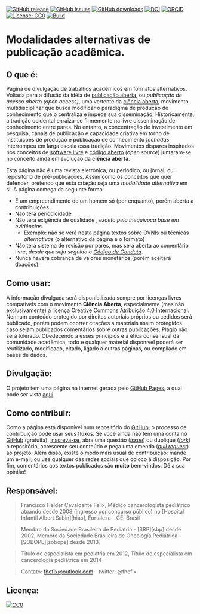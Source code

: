 [![GitHub release](https://img.shields.io/github/release/fhcflx/alt-pub.svg)](https://github.com/fhcflx/alt-pub/releases)
[![GitHub issues](https://img.shields.io/github/issues/fhcflx/alt-pub.svg)](https://github.com/fhcflx/alt-pub/issues)
[![GitHub downloads](https://img.shields.io/github/downloads/fhcflx/alt-pub/total.svg)](https://github.com/fhcflx/alt-pub/releases)
[![DOI](https://zenodo.org/badge/doi/10.5281/zenodo.594582.svg)](http://dx.doi.org/10.5281/zenodo.594582)
[![ORCID](https://img.shields.io/badge/ORCID-0000--0002--8398--0993-blue.svg)](http://orcid.org/0000-0002-8398-0993)
[![License: CC0](https://img.shields.io/badge/License-CC%200-lightgrey.svg)](https://creativecommons.org/share-your-work/public-domain/cc0/)
[![Build](https://img.shields.io/travis/fhcflx/alt-pub.svg)](https://travis-ci.org/fhcflx/alt-pub)

# Modalidades alternativas de publicação acadêmica.

## O que é:

Página de divulgação de trabalhos acadêmicos em formatos alternativos. Voltada para a difusão da idéia de [publicação aberta][pubab], ou _publicação de acesso aberto (open access)_, uma vertente da [ciência aberta][cia], movimento multidisciplinar que busca modificar o paradigma de produção de conhecimento que o centraliza e impede sua disseminação. Historicamente, a tradição ocidental enraiza-se firmemente na livre disseminação de conhecimento entre pares. No entanto, a concentração de investimento em pesquisa, canais de publicação e capacidade criativa em torno de instituições de produção e publicação de conhecimento _fechadas_ interrompeu em larga escala essa tradição. Movimentos díspares inspirados nos conceitos de [software livre][libre] e [código aberto][coda] (_open source_) juntaram-se no conceito ainda em evolução da **ciência aberta**.

Esta página não é uma revista eletrônica, ou periódico, ou jornal, ou repositório de pré-publicações. Assim como os conceitos que quer defender, pretendo que esta criação seja uma _modalidade alternativa_ em si. A página começa da seguinte forma:

- É um empreendimento de um homem só (por enquanto), porém aberta a contribuições
- Não terá periodicidade
- Não terá exigência de qualidade , _exceto pela inequívoca base em evidências_.
  - Exemplo: não se verá nesta página textos sobre OVNIs ou técnicas _alternativas_ (o alternativo da página é o formato)
- Não terá sistema de revisão por pares, mas será aberta ao comentário livre, _desde que seja seguido o [Código de Conduta][conduta]_.
- Nunca haverá cobrança de valores monetários (porém aceitará doações).

## Como usar:

A informação divulgada será disponibilizada sempre por licenças livres compatíveis com o movimento **Ciência Aberta**, especialmente (mas não exclusivamente) a licença [Creative Commons Atribuição 4.0 Internacional][ccby4]. Nenhum conteúdo protegido por direitos autoriais próprios ou cedidos será publicado, porém podem ocorrer citações a materiais assim protegidos caso sejam publicados comentários sobre outras publicações. Plágio não será tolerado. Obedecendo a esses princípios e à ética consensual da comunidade acadêmica, todo e qualquer material disponível poderá ser reutilizado, modificado, citado, ligado a outras páginas, ou compilado em bases de dados.

## Divulgação:

O projeto tem uma página na internet gerada pelo [GitHub Pages][pages], a qual pode ser vista [aqui][projeto].

## Como contribuir:

Como a página está disponível num repositório do [GitHub][gh], o processo de contribuição pode usar seus fluxos. Se você ainda não tem uma conta no [GitHub][gh] (gratuita), [inscreva-se][gh-i], abra uma questão ([_issue_][issue]) ou duplique ([_fork_][fork]) o repositório, acrescente seu conteúdo e peça uma emenda ([_pull request_][pull]) ao projeto. Além disso, existe o modo mais usual de contribuição: mande um e-mail, ou use qualquer das redes sociais que coloco à disposição. Por fim, comentários aos textos publicados são **muito** bem-vindos. Dê a sua opinião!

## Responsável:

> Francisco Helder Cavalcante Felix,
> Médico cancerologista pediátrico
> atuando desde 2008 (ingresso por concurso público) no [Hospital Infantil Albert Sabin][hias], Fortaleza - CE, Brasil

> Membro da Sociedade Brasileira de Pediatria - [SBP][sbp] desde 2002,
> Membro da Sociedade Brasileira de Oncología Pediátrica - [SOBOPE][sobope] desde 2013,
<!-- > Membro da Society for Neuroncology - [SNO][sno] desde 2015 -->

> Título de especialista em pediatria em 2012,
> Título de especialista em cancerologia pediátrica em 2014

> Contato: fhcflx@outlook.com - twitter: @fhcflx

## Licença:

<p xmlns:dct="http://purl.org/dc/terms/">
  <a rel="license"
     href="http://creativecommons.org/publicdomain/zero/1.0/">
    <img src="http://i.creativecommons.org/p/zero/1.0/88x31.png" style="border-style: none;" alt="CC0" />
  </a>
  <br />

[pubab]: https://pt.wikiversity.org/wiki/Manual_para_publicação_aberta_de_pesquisas
[cia]: https://pt.wikipedia.org/wiki/Ciência_aberta
[libre]: https://pt.wikipedia.org/wiki/Software_livre
[coda]: https://pt.wikipedia.org/wiki/Código_aberto
[conduta]: url
[pages]:https://pages.github.com
[ccby4]:https://creativecommons.org/licenses/by/4.0/deed.pt_BR
[projeto]:https://fhcflx.github.io/alt-pub
[gh]:https://github.com
[gh-i]:https://github.com/join?source=header-home
[issue]:https://github.com/fhcflx/cpc-neuro/issues/new
[fork]:https://help.github.com/articles/fork-a-repo/
[pull]:https://github.com/fhcflx/cpc-neuro/compare
